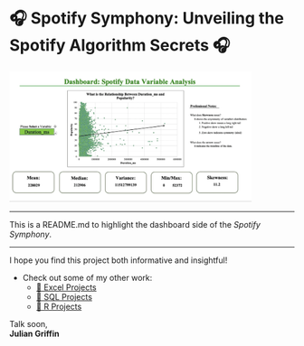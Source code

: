 # 🎧 **Spotify Symphony: Unveiling the Spotify Algorithm Secrets** 🎧

<img src="../../Media/SS_E_Dashboard.gif" alt="Spotify Banner" width="85%" />

---

This is a README.md to highlight the dashboard side of the *Spotify Symphony*.

---

I hope you find this project both informative and insightful!  

- Check out some of my other work:
  - [📘 Excel Projects](https://github.com/JulianGriffin11/Excel_Projects)  
  - [🌺 SQL Projects](https://github.com/JulianGriffin11/SQL_Projects)  
  - [👑 R Projects](https://github.com/JulianGriffin11/R_Projects)  

Talk soon,  
**Julian Griffin**
